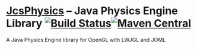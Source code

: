 
# [JcsPhysics](https://github.com/J-Ibarra/JcsPhysics/tree/master) – Java Physics Engine Library [![Build Status](https://travis-ci.org/J-Ibarra/JcsPhysics.svg?branch=master)](https://travis-ci.org/J-Ibarra/JcsPhysics)[![Maven Central](https://img.shields.io/badge/version-loading-red.svg)](http://search.maven.org/#search%7Cga%7C1%7Ca%3A%22joml%22)
A Java Physics Engine library for OpenGL with LWJGL and JOML
